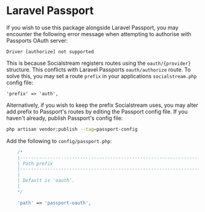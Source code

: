 # Laravel Passport

If you wish to use this package alongside Laravel Passport, you may encounter the following error message when attempting to authorise with Passports OAuth server:

```log
Driver [authorize] not supported
```

This is because Socialstream registers routes using the `oauth/{provider}` structure. This conflicts with Laravel Passports `oauth/authorize` route. To solve this, you may set a route `prefix` in your applications `socialstream.php` config file:

```
'prefix' => 'auth',
```

Alternatively, if you wish to keep the prefix Socialstream uses, you may alter add prefix to Passport's routes by editing the Passport config file. If you haven't already, publish Passport's config file:

```sh
php artisan vendor:publish --tag=passport-config
```

 Add the following to `config/passport.php`:

```php
    /*
    |--------------------------------------------------------------------------
    | Path prefix
    |--------------------------------------------------------------------------
    |
    | Default is 'oauth'.
    |
    */

    'path' => 'passport-oauth',
```
